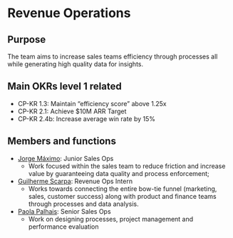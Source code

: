 # Revenue Operations

## Purpose

The team aims to increase sales teams efficiency through processes all while generating high quality data for insights.

## Main OKRs level 1 related

* CP-KR 1.3: Maintain “efficiency score” above 1.25x
* CP-KR 2.1: Achieve $10M ARR Target
* CP-KR 2.4b: Increase average win rate by 15%

## Members and functions

* [Jorge Máximo](https://open.rocket.chat/direct/jorge.maximo): Junior Sales Ops
  * Work focused within the sales team to reduce friction and increase value by guaranteeing data quality and process enforcement;
* [Guilherme Scarpa](https://open.rocket.chat/direct/guilherme.scarpa): Revenue Ops Intern
  * Works towards connecting the entire bow-tie funnel \(marketing, sales, customer success\) along with product and finance teams through processes and data analysis. 
* [Paola Palhais](https://open.rocket.chat/direct/paola.palhais): Senior Sales Ops
  * Work on designing processes, project management and performance evaluation

